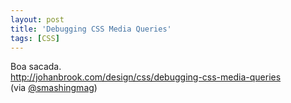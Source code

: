 ```yaml
---
layout: post
title: 'Debugging CSS Media Queries'
tags: [CSS]
---
```


Boa sacada.<br>
<http://johanbrook.com/design/css/debugging-css-media-queries><br>
(via [@smashingmag](https://twitter.com/smashingmag/status/94391310022230016))

